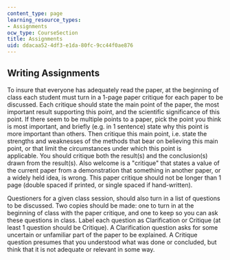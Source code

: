 ```yaml
---
content_type: page
learning_resource_types:
- Assignments
ocw_type: CourseSection
title: Assignments
uid: ddacaa52-4df3-e1da-80fc-9cc44f0ae876
---
```


Writing Assignments
-------------------

To insure that everyone has adequately read the paper, at the beginning of class each student must turn in a 1-page paper critique for each paper to be discussed. Each critique should state the main point of the paper, the most important result supporting this point, and the scientific significance of this point. If there seem to be multiple points to a paper, pick the point you think is most important, and briefly (e.g. in 1 sentence) state why this point is more important than others. Then critique this main point, i.e. state the strengths and weaknesses of the methods that bear on believing this main point, or that limit the circumstances under which this point is applicable. You should critique both the result(s) and the conclusion(s) drawn from the result(s). Also welcome is a "critique" that states a value of the current paper from a demonstration that something in another paper, or a widely held idea, is wrong. This paper critique should not be longer than 1 page (double spaced if printed, or single spaced if hand-written).

Questioners for a given class session, should also turn in a list of questions to be discussed. Two copies should be made: one to turn in at the beginning of class with the paper critique, and one to keep so you can ask these questions in class. Label each question as Clarification or Critique (at least 1 question should be Critique). A Clarification question asks for some uncertain or unfamiliar part of the paper to be explained. A Critique question presumes that you understood what was done or concluded, but think that it is not adequate or relevant in some way.